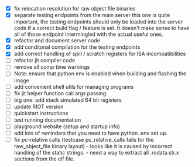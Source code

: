 - [x] fix relocation resolution for raw object file binaries
- [x] separate testing endpoints from the main server
      this one is quite important, the testing endpoints should only be loaded
      into the server code if a correct build flag / feature is set. It doesn't
      make sense to have all of those endpoint intermingled with the actual useful ones.
- [x] refactor and document server code
- [x] add conditonal compilation for the testing endpoints
- [x] add correct handling of spill / scratch registers for ISA incompatibilities
- [ ] refactor jit compiler code
- [ ] remove all comp time warnings
- [ ] Note: ensure that python env is enabled when building and flashing the image
- [ ] add convenient shell utils for managing programs
- [ ] fix jit helper function call args passing
- [ ] big one: add stack simulated 64 bit registers
- [ ] update RIOT version
- [ ] quickstart instructions
- [ ] test running documentation
- [ ] playground website (setup and startup info)
- [ ] add lots of reminders that you need to have python .env set up.
- [ ] fix pc-relative calls (testcase pc_relative_calls fails for the raw_object_file binary layout)
      - looks like it is caused by incorrect handling of the static strings.
      - need a way to extract all .rodata.str.x sections from the elf file.
